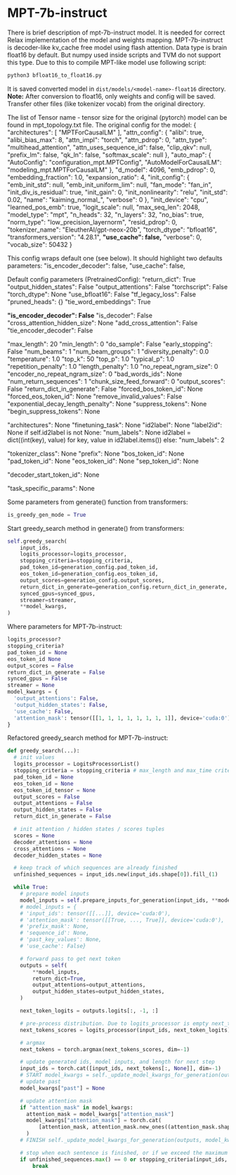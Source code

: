 # MPT-7b-instruct

There is brief description of mpt-7b-instruct model. It is needed for correct Relax implementation of the model and weights mapping.
MPT-7b-instruct is decoder-like kv_cache free model using flash attention.
Data type is brain float16 by default. But numpy used inside scripts and TVM do not support this type. Due to this to compile MPT-like model use following script:
```bash
python3 bfloat16_to_float16.py
```
It is saved converted model in `dist/models/<model-name>-float16` directory.
**Note:** After conversion to float16, only weights and config will be saved. Transfer other files (like tokenizer vocab) from the original directory.

The list of Tensor name - tensor size for the original (pytorch) model can be found in mpt_topology.txt file.
The original config for the model:
{
  "architectures": [
    "MPTForCausalLM"
  ],
  "attn_config": {
    "alibi": true,
    "alibi_bias_max": 8,
    "attn_impl": "torch",
    "attn_pdrop": 0,
    "attn_type": "multihead_attention",
    "attn_uses_sequence_id": false,
    "clip_qkv": null,
    "prefix_lm": false,
    "qk_ln": false,
    "softmax_scale": null
  },
  "auto_map": {
    "AutoConfig": "configuration_mpt.MPTConfig",
    "AutoModelForCausalLM": "modeling_mpt.MPTForCausalLM"
  },
  "d_model": 4096,
  "emb_pdrop": 0,
  "embedding_fraction": 1.0,
  "expansion_ratio": 4,
  "init_config": {
    "emb_init_std": null,
    "emb_init_uniform_lim": null,
    "fan_mode": "fan_in",
    "init_div_is_residual": true,
    "init_gain": 0,
    "init_nonlinearity": "relu",
    "init_std": 0.02,
    "name": "kaiming_normal_",
    "verbose": 0
  },
  "init_device": "cpu",
  "learned_pos_emb": true,
  "logit_scale": null,
  "max_seq_len": 2048,
  "model_type": "mpt",
  "n_heads": 32,
  "n_layers": 32,
  "no_bias": true,
  "norm_type": "low_precision_layernorm",
  "resid_pdrop": 0,
  "tokenizer_name": "EleutherAI/gpt-neox-20b",
  "torch_dtype": "bfloat16",
  "transformers_version": "4.28.1",
  **"use_cache": false,**
  "verbose": 0,
  "vocab_size": 50432
}

This config wraps default one (see below). It should highlight two defaults parameters:
"is_encoder_decoder": false,
"use_cache": false,

Default config parameters (PretrainedConfig):
"return_dict": True
"output_hidden_states": False
"output_attentions": False
"torchscript": False
"torch_dtype": None
"use_bfloat16": False
"tf_legacy_loss": False
"pruned_heads": {}
"tie_word_embeddings": True

**"is_encoder_decoder": False**
"is_decoder": False
"cross_attention_hidden_size": None
"add_cross_attention": False
"tie_encoder_decoder": False

"max_length": 20
"min_length": 0
"do_sample": False
"early_stopping": False
"num_beams": 1
"num_beam_groups": 1
"diversity_penalty": 0.0
"temperature": 1.0
"top_k": 50
"top_p": 1.0
"typical_p": 1.0
"repetition_penalty": 1.0
"length_penalty": 1.0
"no_repeat_ngram_size": 0
"encoder_no_repeat_ngram_size": 0
"bad_words_ids": None
"num_return_sequences": 1
"chunk_size_feed_forward": 0
"output_scores": False
"return_dict_in_generate": False
"forced_bos_token_id": None
"forced_eos_token_id": None
"remove_invalid_values": False
"exponential_decay_length_penalty": None
"suppress_tokens": None
"begin_suppress_tokens": None

"architectures": None
"finetuning_task": None
"id2label": None
"label2id": None
if self.id2label is not None:
    "num_labels": None
    id2label = dict((int(key), value) for key, value in id2label.items())
else:
    "num_labels": 2

"tokenizer_class": None
"prefix": None
"bos_token_id": None
"pad_token_id": None
"eos_token_id": None
"sep_token_id": None

"decoder_start_token_id": None

"task_specific_params": None

Some parameters from generate() function from transformers:
```python
is_greedy_gen_mode = True
```

Start greedy_search method in generate() from transformers:
```python
self.greedy_search(
    input_ids,
    logits_processor=logits_processor,
    stopping_criteria=stopping_criteria,
    pad_token_id=generation_config.pad_token_id,
    eos_token_id=generation_config.eos_token_id,
    output_scores=generation_config.output_scores,
    return_dict_in_generate=generation_config.return_dict_in_generate,
    synced_gpus=synced_gpus,
    streamer=streamer,
    **model_kwargs,
)
```
Where parameters for MPT-7b-instruct:
```python
logits_processor?
stopping_criteria?
pad_token_id = None
eos_token_id None
output_scores = False
return_dict_in_generate = False
synced_gpus = False
streamer = None
model_kwargs = {
  'output_attentions': False,
  'output_hidden_states': False,
  'use_cache': False,
  'attention_mask': tensor([[1, 1, 1, 1, 1, 1, 1, 1]], device='cuda:0')
}
```

Refactored greedy_search method for MPT-7b-instruct:
```python
def greedy_search(...):
  # init values
  logits_processor = LogitsProcessorList()
  stopping_criteria = stopping_criteria # max_length and max_time criteria
  pad_token_id = None
  eos_token_id = None
  eos_token_id_tensor = None
  output_scores = False
  output_attentions = False
  output_hidden_states = False
  return_dict_in_generate = False

  # init attention / hidden states / scores tuples
  scores = None
  decoder_attentions = None
  cross_attentions = None
  decoder_hidden_states = None

  # keep track of which sequences are already finished
  unfinished_sequences = input_ids.new(input_ids.shape[0]).fill_(1)

  while True:
    # prepare model inputs
    model_inputs = self.prepare_inputs_for_generation(input_ids, **model_kwargs)
    # model_inputs = {
    # 'input_ids': tensor([[...]], device='cuda:0'),
    # 'attention_mask': tensor([[True, ..., True]], device='cuda:0'),
    # 'prefix_mask': None,
    # 'sequence_id': None,
    # 'past_key_values': None,
    # 'use_cache': False}

    # forward pass to get next token
    outputs = self(
        **model_inputs,
        return_dict=True,
        output_attentions=output_attentions,
        output_hidden_states=output_hidden_states,
    )

    next_token_logits = outputs.logits[:, -1, :]

    # pre-process distribution. Due to logits_processor is empty next_tokens_scores = next_token_logits
    next_tokens_scores = logits_processor(input_ids, next_token_logits)

    # argmax
    next_tokens = torch.argmax(next_tokens_scores, dim=-1)

    # update generated ids, model inputs, and length for next step
    input_ids = torch.cat([input_ids, next_tokens[:, None]], dim=-1)
    # START model_kwargs = self._update_model_kwargs_for_generation(outputs, model_kwargs, is_encoder_decoder=False)
    # update past
    model_kwargs["past"] = None

    # update attention mask
    if "attention_mask" in model_kwargs:
      attention_mask = model_kwargs["attention_mask"]
      model_kwargs["attention_mask"] = torch.cat(
          [attention_mask, attention_mask.new_ones((attention_mask.shape[0], 1))], dim=-1
      )
    # FINISH self._update_model_kwargs_for_generation(outputs, model_kwargs, is_encoder_decoder=False)

    # stop when each sentence is finished, or if we exceed the maximum length
    if unfinished_sequences.max() == 0 or stopping_criteria(input_ids, scores):
        break
```